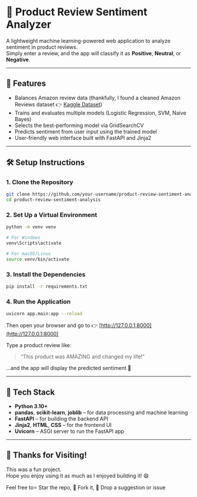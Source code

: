 # 📝 Product Review Sentiment Analyzer

A lightweight machine learning-powered web application to analyze sentiment in product reviews.  
Simply enter a review, and the app will classify it as **Positive**, **Neutral**, or **Negative**.

---

## 🚀 Features

- Balances Amazon review data (thankfully, I found a cleaned Amazon Reviews dataset 👉 [Kaggle Dataset](https://www.kaggle.com/datasets/danielihenacho/amazon-reviews-dataset))
- Trains and evaluates multiple models (Logistic Regression, SVM, Naive Bayes)
- Selects the best-performing model via GridSearchCV
- Predicts sentiment from user input using the trained model
- User-friendly web interface built with FastAPI and Jinja2

---

## 🛠 Setup Instructions

### 1. Clone the Repository

```bash
git clone https://github.com/your-username/product-review-sentiment-analysis.git
cd product-review-sentiment-analysis
```

### 2. Set Up a Virtual Environment

```bash
python -m venv venv

# For Windows
venv\Scripts\activate

# For macOS/Linux
source venv/bin/activate
```

### 3. Install the Dependencies

```bash
pip install -r requirements.txt
```

### 4. Run the Application

```bash
uvicorn app.main:app --reload
```

Then open your browser and go to 👉 [http://127.0.0.1:8000](http://127.0.0.1:8000)

Type a product review like:

> “This product was AMAZING and changed my life!”

...and the app will display the predicted sentiment 🎯

---

## 🧠 Tech Stack

- **Python 3.10+**
- **pandas**, **scikit-learn**, **joblib** – for data processing and machine learning
- **FastAPI** – for building the backend API
- **Jinja2**, **HTML**, **CSS** – for the frontend UI
- **Uvicorn** – ASGI server to run the FastAPI app

---

## 💌 Thanks for Visiting!

This was a fun project.  
Hope you enjoy using it as much as I enjoyed building it! 😄

Feel free to⭐ Star the repo, 🍴 Fork it, 💬 Drop a suggestion or issue
